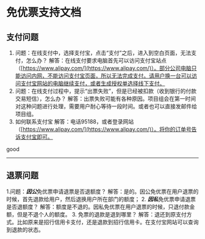 免优票支持文档
==============
支付问题
--------
1. 问题：在线支付中，选择支付宝，点击“支付”之后，进入到空白页面，无法支付，怎么办？
解答：在线支付要求电脑首先可以访问支付宝站点（[https://www.alipay.com/](https://www.alipay.com/)）。部分公司电脑只能访问内网，不能访问支付宝页面，所以无法完成支付。请用户换一台可以访问支付宝网站的电脑继续支付，或者生成授权单选择线下支付。
2. 问题：在线支付过程中，提示“出票失败”，但是已经被扣款（收到银行的付款交易短信），怎么办？
解答：出票失败可能有各种原因。项目组会在第一时间对这种问题进行处理，需要用户耐心等待一段时间。或者也可以直接发邮件给项目组。
3. 如何联系支付宝
解答：电话95188，或者登录网站（[https://www.alipay.com/](https://www.alipay.com/)）。将你的订单号告诉支付宝即可。

good

--------
退票问题
--------
1.问题：***因公***免优票申请退票是否退额度？
解答：是的。因公免优票在用户退票的时候，首先退款给用户，然后退换用户所在部门的额度；
2. ***因私***免优票申请退票是否退额度？
解答：额度是不退的。因私免优票在用户退票的时候，只退付款金额，但是不退个人的额度。
3. 免票的退款是退到哪里？
解答：退还到原支付方式。比如原来是招行信用卡支付，还是退款到招行信用卡。在支付宝网站可以查询到退款的状态。